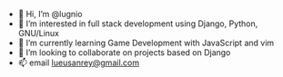 - 👋 Hi, I’m @lugnio
- 👀 I’m interested in full stack development using Django, Python, GNU/Linux
- 🌱 I’m currently learning Game Development with JavaScript and vim
- 💞️ I’m looking to collaborate on projects based on Django
- 📫 email lueusanrey@gmail.com
